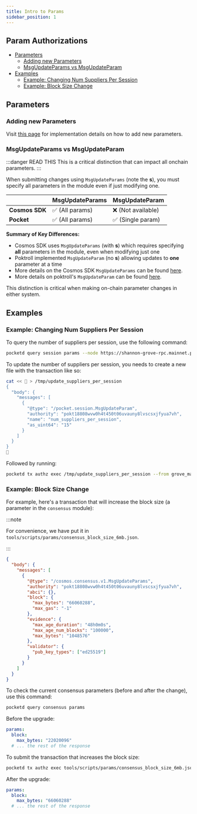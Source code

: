 ```yaml
---
title: Intro to Params
sidebar_position: 1
---
```


## Param Authorizations <!-- omit in toc -->

- [Parameters](#parameters)
  - [Adding new Parameters](#adding-new-parameters)
  - [MsgUpdateParams vs MsgUpdateParam](#msgupdateparams-vs-msgupdateparam)
- [Examples](#examples)
  - [Example: Changing Num Suppliers Per Session](#example-changing-num-suppliers-per-session)
  - [Example: Block Size Change](#example-block-size-change)

## Parameters

### Adding new Parameters

Visit [this page](../../develop/developer_guide/adding_params.md) for implementation details on how to add new parameters.

### MsgUpdateParams vs MsgUpdateParam

:::danger READ THIS
This is a critical distinction that can impact all onchain parameters.
:::

When submitting changes using `MsgUpdateParams` (note the **s**), you must specify
all parameters in the module even if just modifying one.

|                | MsgUpdateParams    | MsgUpdateParam     |
| -------------- | ------------------ | ------------------ |
| **Cosmos SDK** | ✅ (All params)    | ❌ (Not available) |
| **Pocket**   | ✅ (All params) | ✅ (Single param)  |

**Summary of Key Differences:**

- Cosmos SDK uses `MsgUpdateParams` (with **s**) which requires specifying **all** parameters in the module, even when modifying just one
- Poktroll implemented `MsgUpdateParam` (no **s**) allowing updates to **one** parameter at a time
- More details on the Cosmos SDK `MsgUpdateParams` can be found [here](https://hub.cosmos.network/main/governance/proposal-types/param-change).
- More details on poktroll's `MsgUpdateParam` can be found [here](https://github.com/search?q=repo%3Apokt-network%2Fpoktroll+%22message+MsgUpdateParam+%7B%22&type=code).

This distinction is critical when making on-chain parameter changes in either system.

## Examples

### Example: Changing Num Suppliers Per Session

To query the number of suppliers per session, use the following command:

```bash
pocketd query session params --node https://shannon-grove-rpc.mainnet.poktroll.com
```

To update the number of suppliers per session, you needs to create a new file with the transaction like so:

```bash
cat << 🚀 > /tmp/update_suppliers_per_session
{
  "body": {
    "messages": [
      {
        "@type": "/pocket.session.MsgUpdateParam",
        "authority": "pokt18808wvw0h4t450t06uvauny8lvscsxjfyua7vh",
        "name": "num_suppliers_per_session",
        "as_uint64": "15"
      }
    ]
  }
}
🚀
```

Followed by running:

```bash
pocketd tx authz exec /tmp/update_suppliers_per_session --from grove_mainnet_genesis --yes
```

### Example: Block Size Change

For example, here's a transaction that will increase the block size (a parameter in the `consensus` module):

:::note

For convenience, we have put it in `tools/scripts/params/consensus_block_size_6mb.json`.

:::

```json
{
  "body": {
    "messages": [
      {
        "@type": "/cosmos.consensus.v1.MsgUpdateParams",
        "authority": "pokt18808wvw0h4t450t06uvauny8lvscsxjfyua7vh",
        "abci": {},
        "block": {
          "max_bytes": "66060288",
          "max_gas": "-1"
        },
        "evidence": {
          "max_age_duration": "48h0m0s",
          "max_age_num_blocks": "100000",
          "max_bytes": "1048576"
        },
        "validator": {
          "pub_key_types": ["ed25519"]
        }
      }
    ]
  }
}
```

To check the current consensus parameters (before and after the change), use this command:

```bash
pocketd query consensus params
```

Before the upgrade:

```yaml
params:
  block:
    max_bytes: "22020096"
  # ... the rest of the response
```

To submit the transaction that increases the block size:

```bash
pocketd tx authz exec tools/scripts/params/consensus_block_size_6mb.json --from pnf --yes
```

After the upgrade:

```yaml
params:
  block:
    max_bytes: "66060288"
  # ... the rest of the response
```
